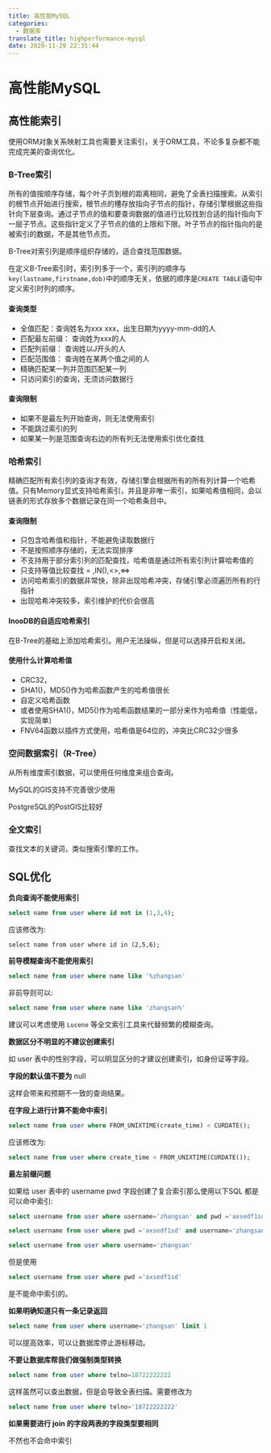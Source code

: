 ```yaml
---
title: 高性能MySQL
categories:
  - 数据库
translate_title: highperformance-mysql
date: 2020-11-29 22:31:44
---
```

# 高性能MySQL

## 高性能索引

使用ORM对象关系映射工具也需要关注索引，关于ORM工具，不论多复杂都不能完成完美的查询优化。

### B-Tree索引

所有的值按顺序存储，每个叶子页到根的距离相同，避免了全表扫描搜索。从索引的根节点开始进行搜索，根节点的槽存放指向子节点的指针，存储引擎根据这些指针向下层查询。通过子节点的值和要查询数据的值进行比较找到合适的指针指向下一层子节点。这些指针定义了子节点的值的上限和下限。叶子节点的指针指向的是被索引的数据，不是其他节点页。

B-Tree对索引列是顺序组织存储的，适合查找范围数据。

在定义B-Tree索引时，索引列多于一个，索引列的顺序与`key(lastname,firstname,dob)`中的顺序无关，依据的顺序是`CREATE TABLE`语句中定义索引时列的顺序。

#### 查询类型

- 全值匹配：查询姓名为xxx xxx，出生日期为yyyy-mm-dd的人
- 匹配最左前缀： 查询姓为xxx的人
- 匹配列前缀： 查询姓以J开头的人
- 匹配范围值： 查询姓在某两个值之间的人
- 精确匹配某一列并范围匹配某一列
- 只访问索引的查询，无须访问数据行

#### 查询限制

- 如果不是最左列开始查询，则无法使用索引
- 不能跳过索引的列
- 如果某一列是范围查询右边的所有列无法使用索引优化查找

### 哈希索引

精确匹配所有索引列的查询才有效，存储引擎会根据所有的所有列计算一个哈希值。只有Memory显式支持哈希索引，并且是非唯一索引，如果哈希值相同，会以链表的形式存放多个数据记录在同一个哈希条目中。

#### 查询限制

- 只包含哈希值和指针，不能避免读取数据行
- 不是按照顺序存储的，无法实现排序
- 不支持用于部分索引列的匹配查找，哈希值是通过所有索引列计算哈希值的
- 只支持等值比较查找 = ,IN(),<>,<=>
- 访问哈希索引的数据非常快，除非出现哈希冲突，存储引擎必须遍历所有的行指针
- 出现哈希冲突较多，索引维护的代价会很高

#### InooDB的自适应哈希索引

在B-Tree的基础上添加哈希索引。用户无法操纵，但是可以选择开启和关闭。

#### 使用什么计算哈希值

- CRC32，
- SHA1()，MD5()作为哈希函数产生的哈希值很长
- 自定义哈希函数
- 或者使用SHA1()，MD5()作为哈希函数结果的一部分来作为哈希值（性能低，实现简单）
- FNV64函数以插件方式使用，哈希值是64位的，冲突比CRC32少很多

### 空间数据索引（R-Tree）

从所有维度索引数据，可以使用任何维度来组合查询。

MySQL的GIS支持不完善很少使用

PostgreSQL的PostGIS比较好

### 全文索引

查找文本的关键词，类似搜索引擎的工作。

## SQL优化

**负向查询不能使用索引**

```sql
select name from user where id not in (1,3,4);
```

应该修改为:

```
select name from user where id in (2,5,6);
```

**前导模糊查询不能使用索引**

```sql
select name from user where name like '%zhangsan'
```

非前导则可以:

```sql
select name from user where name like 'zhangsan%'
```

建议可以考虑使用 `Lucene` 等全文索引工具来代替频繁的模糊查询。

**数据区分不明显的不建议创建索引**

如 user 表中的性别字段，可以明显区分的才建议创建索引，如身份证等字段。

**字段的默认值不要为** null

这样会带来和预期不一致的查询结果。

**在字段上进行计算不能命中索引**

```sql
select name from user where FROM_UNIXTIME(create_time) < CURDATE();
```

应该修改为:

```sql
select name from user where create_time < FROM_UNIXTIME(CURDATE());
```

**最左前缀问题**

如果给 user 表中的 username pwd 字段创建了复合索引那么使用以下SQL 都是可以命中索引:

```sql
select username from user where username='zhangsan' and pwd ='axsedf1sd'

select username from user where pwd ='axsedf1sd' and username='zhangsan'

select username from user where username='zhangsan'
```

但是使用

```sql
select username from user where pwd ='axsedf1sd'
```

是不能命中索引的。

**如果明确知道只有一条记录返回**

```sql
select name from user where username='zhangsan' limit 1
```

可以提高效率，可以让数据库停止游标移动。

**不要让数据库帮我们做强制类型转换**

```sql
select name from user where telno=18722222222
```

这样虽然可以查出数据，但是会导致全表扫描。需要修改为

```sql
select name from user where telno='18722222222'
```

**如果需要进行 join 的字段两表的字段类型要相同**

不然也不会命中索引